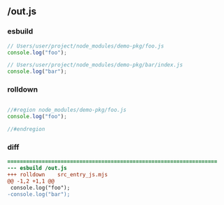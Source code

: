 ## /out.js
### esbuild
```js
// Users/user/project/node_modules/demo-pkg/foo.js
console.log("foo");

// Users/user/project/node_modules/demo-pkg/bar/index.js
console.log("bar");
```
### rolldown
```js

//#region node_modules/demo-pkg/foo.js
console.log("foo");

//#endregion

```
### diff
```diff
===================================================================
--- esbuild	/out.js
+++ rolldown	src_entry_js.mjs
@@ -1,2 +1,1 @@
 console.log("foo");
-console.log("bar");

```

